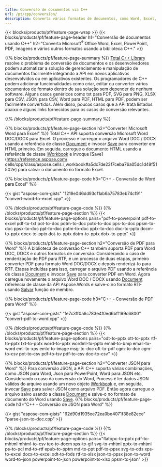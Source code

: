 ```yaml
---
title: Conversão de documentos via C++ 
url: /pt/cpp/conversion/
description: Converta vários formatos de documentos, como Word, Excel, PowerPoint, PDF, JSON, Imagens e muito mais usando a API C++. 
---
```


{{< blocks/products/pf/feature-page-wrap >}}
{{< blocks/products/pf/feature-page-header h1="Conversão de documentos usando C++" h2="Converta Microsoft<sup>&reg;</sup> Office Word, Excel, PowerPoint, PDF, Imagens e vários outros formatos usando a biblioteca C++." >}}

{{% blocks/products/pf/feature-page-summary %}}
[Total C++ Library](https://products.aspose.com/total/cpp/) resolve o problema de conversão de documentos e os desenvolvedores podem automatizar a solução de gerenciamento e manipulação de documentos facilmente integrando a API em novos aplicativos desenvolvidos ou em aplicativos existentes. Os programadores de C++ podem adicionar funcionalidades como criar, editar ou converter vários documentos de formato dentro de sua solução sem depender de nenhum software. Alguns casos genéricos como txt para PDF, SVG para PNG, XLSX para CSV, JSON para CSV, Word para PDF, HTML para PDF, podem ser facilmente convertidos. Além disso, poucos casos que a API trata listados abaixo e alguns links fornecidos para os casos de conversão relevantes. 

{{% /blocks/products/pf/feature-page-summary  %}}

{{% blocks/products/pf/feature-page-section  h2="Converter Microsoft Word para Excel" %}}
Total C++ API suporta conversão Microsoft Word DOC/DOCX para Excel.  O processo é carregar o arquivo Word DOC / DOCX usando a referência de classe [Document](https://reference.aspose.com/words/cpp/class/aspose.words.document) e invocar [Save](https://reference.aspose.com/words/cpp/class/aspose.words.document#save_string_saveformat) para converter em HTML primeiro. Em seguida, carregue o documento HTML usando a referência de classe [IWorkbook](https://reference.aspose.com/cells/cpp/class/aspose.cells.i_workbook) e invoque [Save](https://reference.aspose.com/ cells/cpp/class/aspose.cells.i_workbook#a5dc7de23f7ceba76a05dc1d49f51502e) para salvar o documento no formato Excel. 

{{% blocks/products/pf/feature-page-code h3="C++ - Conversão de Word para Excel" %}}

{{< gist "aspose-com-gists" "1219e046dd93cf1ab6a75783eb74c191" "convert-word-to-excel.cpp" >}}

{{% /blocks/products/pf/feature-page-code  %}}
{{% /blocks/products/pf/feature-page-section %}}
{{< blocks/products/pf/feature-page-options pairs="pdf-to-powerpoint pdf-to-excel pdf-to-txt pot-to-doc potm-to-doc potx-to-doc pps-to-doc ppsm-to-doc ppsx-to-doc ppt-to-doc pptm-to-doc pptx-to-doc doc-to-pptx docm-to-pptx docx-to-pptx dot-to-pptx dotm-to-pptx dotx-to-pptx" >}}

{{% blocks/products/pf/feature-page-section  h2="Conversão de PDF para Word" %}}
A biblioteca de conversão C++ também suporta PDF para Word DOC, DOCX e outros formatos de conversão. Considerando o caso de renderização de PDF para RTF, é um processo de duas etapas, primeiro converter PDF para formato Word DOC/DOCX e depois renderizá-lo para RTF. Etapas incluídas para isso, carregar o arquivo PDF usando a referência de classe [Document](https://reference.aspose.com/pdf/cpp/class/aspose.pdf.document) e invocar [Save](https://reference.aspose.com/pdf/cpp/class/aspose.pdf.document#adb8061c585440fde49c1263e68837f01) para converter PDF em Word. Agora carregue novamente o arquivo Word DOC / DOCX usando [Document](https://reference.aspose.com/words/cpp/class/aspose.words.document) referência de classe da API Aspose.Words e salve-o no formato RTF usando [Salvar](https://reference.aspose.com/words/cpp/class/aspose.words.document#save_stream_saveformat) função de membro.

{{% blocks/products/pf/feature-page-code h3="C++ - Conversão de PDF para Word" %}}

{{< gist "aspose-com-gists" "fe7c3ff0a8c783e4f0ed6bff199c6800" "convert-pdf-to-word.cpp" >}}

{{% /blocks/products/pf/feature-page-code  %}}
{{% /blocks/products/pf/feature-page-section %}}
{{< blocks/products/pf/feature-page-options pairs="odt-to-pptx ott-to-pptx rtf-to-pptx txt-to-pptx word-to-pptx wordml-to-pptx email-to-bmp email-to-word eml-to-xps emlx-to-image msg-to-doc oft-to-pdf cgm-to-doc cgm-to-csv pot-to-csv pdf-to-tsv pdf-to-csv doc-to-csv" >}}

{{% blocks/products/pf/feature-page-section  h2="Converter JSON para Word" %}}
Para conversão JSON, a API C++ suporta várias combinações, como JSON para Word, Json para PowerPoint, Word para JSON etc. Considerando o caso da conversão do Word, Process é ler dados JSON válidos do arquivo usando um novo objeto [IWorkbook](https://reference.aspose.com/cells/cpp/class/aspose.cells.i_workbook) e, em seguida, invocar [Save](https://reference.aspose.com/cells/cpp/class/aspose.cells.i_workbook#a9460f52a2dec8f4bf623a4905167d997) para salvar JSON como arquivo PDF. Então agora carregue o arquivo salvo usando a classe [Document](https://reference.aspose.com/words/cpp/class/aspose.words.document) e salve-o no formato de documento do Word usando [Save](https://reference.aspose.com/words/cpp/class/aspose.words.document#save_string_saveformat).
{{% blocks/products/pf/feature-page-code h3="C++ - Conversão de JSON para Word" %}}

{{< gist "aspose-com-gists" "62d90d1935ee72ea0be4071f38e82ece" "parse-json-to-doc.cpp" >}}


{{% /blocks/products/pf/feature-page-code  %}}
{{% /blocks/products/pf/feature-page-section %}}
{{< blocks/products/pf/feature-page-options pairs="flatopc-to-pptx pdf-to-mhtml mhtml-to-csv tex-to-docm xps-to-gif svg-to-mhtml pptx-to-mhtml ps-to-pcl md-to-rtf epub-to-pptm md-to-ppt pdf-to-ppsx svg-to-ods xps-to-excel docx-to-excel odt-to-fods rtf-to-xlsx json-to-ppsx json-to-word word-to-json powerpoint-to-json powerpoint-to-xlsx ppsm-to-json" >}}